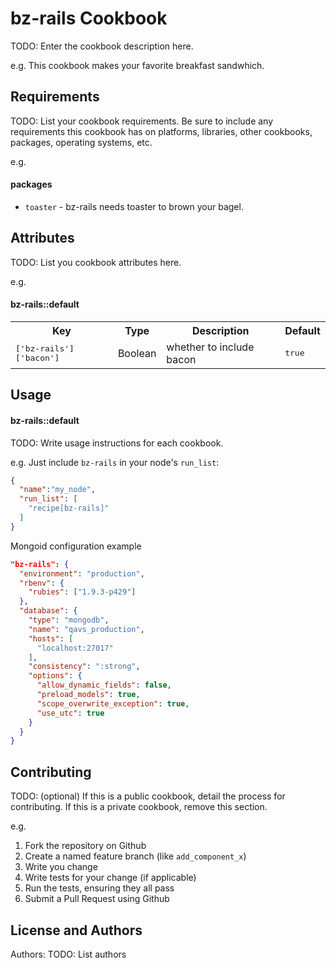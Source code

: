 bz-rails Cookbook
===============
TODO: Enter the cookbook description here.

e.g.
This cookbook makes your favorite breakfast sandwhich.

Requirements
------------
TODO: List your cookbook requirements. Be sure to include any requirements this cookbook has on platforms, libraries, other cookbooks, packages, operating systems, etc.

e.g.
#### packages
- `toaster` - bz-rails needs toaster to brown your bagel.

Attributes
----------
TODO: List you cookbook attributes here.

e.g.
#### bz-rails::default
<table>
  <tr>
    <th>Key</th>
    <th>Type</th>
    <th>Description</th>
    <th>Default</th>
  </tr>
  <tr>
    <td><tt>['bz-rails']['bacon']</tt></td>
    <td>Boolean</td>
    <td>whether to include bacon</td>
    <td><tt>true</tt></td>
  </tr>
</table>

Usage
-----
#### bz-rails::default
TODO: Write usage instructions for each cookbook.

e.g.
Just include `bz-rails` in your node's `run_list`:

```json
{
  "name":"my_node",
  "run_list": [
    "recipe[bz-rails]"
  ]
}
```

Mongoid configuration example

```json
"bz-rails": {
  "environment": "production",
  "rbenv": {
    "rubies": ["1.9.3-p429"]
  },
  "database": {
    "type": "mongodb",
    "name": "qavs_production",
    "hosts": [
      "localhost:27017"
    ],
    "consistency": ":strong",
    "options": {
      "allow_dynamic_fields": false,
      "preload_models": true,
      "scope_overwrite_exception": true,
      "use_utc": true
    }
  }
}
```

Contributing
------------
TODO: (optional) If this is a public cookbook, detail the process for contributing. If this is a private cookbook, remove this section.

e.g.
1. Fork the repository on Github
2. Create a named feature branch (like `add_component_x`)
3. Write you change
4. Write tests for your change (if applicable)
5. Run the tests, ensuring they all pass
6. Submit a Pull Request using Github

License and Authors
-------------------
Authors: TODO: List authors
